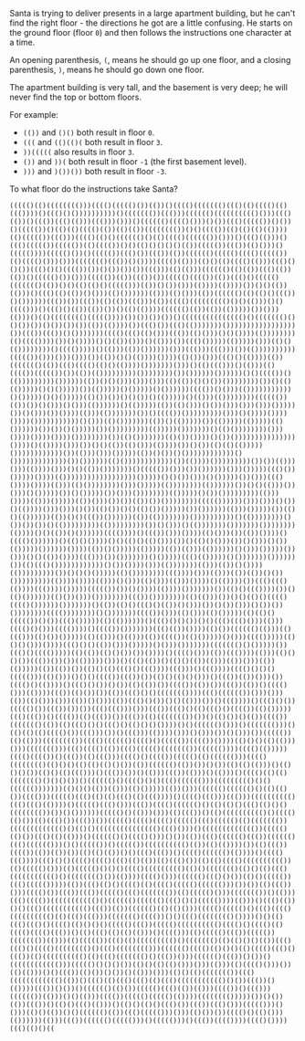 Santa is trying to deliver presents in a large apartment building, but he can't find the right floor - the directions he got are a little confusing. He starts on the ground floor (floor `0`) and then follows the instructions one character at a time.

An opening parenthesis, `(`, means he should go up one floor, and a closing parenthesis, `)`, means he should go down one floor.

The apartment building is very tall, and the basement is very deep; he will never find the top or bottom floors.

For example:

- `(())` and `()()` both result in floor `0`.
- `(((` and `(()(()(` both result in floor `3`.
- `))(((((` also results in floor `3`.
- `())` and `))(` both result in floor `-1` (the first basement level).
- `)))` and `)())())` both result in floor `-3`.

To what floor do the instructions take Santa?

`((((()(()(((((((()))(((()((((()())(())()(((()((((((()((()(()(((()(()((())))()((()()())))))))))()((((((())((()))(((((()(((((((((()()))((()(())()((())((()(()))((()))()))()(((((()(((()()))()())((()((((())()())()((((())()(()(()(((()(())(()(())(((((((())()()(((())(()(()(()(())))(()((((())((()))(((()(()()(((((()()(()(((()(((((())()))()((()(()))()((()((((())((((())(()(((())()()(()()()()()(())((((())((())(()()))()((((())))((((()())()((((())((()())((())(())(((((()((((()(((()((((())(()(((()()))()))((((((()((())()())))(((()(()))(()()(()(((()(()))((()()()())((()()()(((())())()())())())((()))(()(()))(((((()(()(())((()(())(())()((((()())()))((((())(())((())())((((()(((())(())((()()((((()((((((()(())()()(()(()()((((()))(())()())()))(())))(())))())()()(())(()))()((()(()(())()()))(()())))))(()))(()()))(())(((((()(()(()()((())()())))))((())())((())(()(())((()))(())(((()((((((((()()()(()))()()(((()))()((()()(())(())())()(()(())))(((((()(())(())(()))))())()))(()))()(()(((((((()((((())))())())())())()((((((((((((((()()((((((()()()())())()())())())(())(())))())((()())((()(()))))))()))))))))))))))))())((())((())()()))))))(((()((()(()()))((())(()()))()()())))(())))))))(()(((())))())()())))()()(())()))()(()))())((()()))))(()))))()))(()()(())))))))()(((()))))()(()))(())())))))()))((()))((()))())(())))))))))((((())()))()))()))())(())()()(())))())))(()())()))((()()(())))(())((((((()(())((()(((()(()()(())))()))))))()))()(()((()))()(()))(()(((())((((())())(())(()))))))))())))))))())())))))())))))()()(((())()(()))))))))())))))(())()()()))()))()))(()(())()()())())))))))())()(()(()))))()()()))))())(()))))()()))))()())))))(((())()()))(()))))))))))()()))))()()()))))(()())())()()())()(()))))()(()))(())))))))(((((())(())())()()))()()))(())))))()(()))))(())(()()))()())()))()))()))()))))())()()))())())))(()))(()))))))())()(((())()))))))))()))()())))())))())))()))))))))))()()))(()()))))))(())()(()))))())(()))))(()))))(()())))))())())()()))))())()))))))))(()))))()))))))()(()())))))))()))())))())))())))())))))))())(()()))))))(()())())))()())()))))))))))))))())))()(())))()))())()()(())(()()))(())))())()())(()(()(()))))())))))))))))())(()))()))()))))(())()())()())))))))))))()()))))))))))))())())))))(()())))))))))))())(())))()))))))))())())(()))()))(())))()))()()(())()))))))()((((())()))())())))))()))()))))((()())()))))())))(())))))))))))))))))()))))()()())()))()()))))())()))((()())))())))(()))(()())))))))()))()))))(())))))))(())))))())()()(()))())()))()()))))())()()))))())()))())))))))(()))))()())()))))))))(()))())))(()))()))))(())()))())())(())())())))))))((((())))))()))()))()())()(())))()))()))()())(()())()()(()())()))))())())))))(()))()))))())(()()(())))))(())()()((())())))))(())(())))))))())))))))))()(())))))))()())())())()(()))))))))(()))))))))())()()))()(()))))))()))))))())))))))(())))()()(())()())))))(((())))()((())()))())))(()()))())(())())))()(((()())))))()(()()())))()()(()()(()()))())()(()()()))())()()))()())(()))))())))))())))(())()()))))(()))))(())(()))(())))))()()))()))))())()))()()(())())))((()))())()))))))()()))))((()(()))))()()))))))())))))())(()((()())))))))))))()())())))()))(()))))))(()))(())()())))(()))))))))())()()()()))))(()())))))))((())))()))(()))(())(())()())()))))))))(())))())))(()))()()))(()()))(()))())))()(())))())((()((()(())))((())))()))))((((())())()())))(())))()))))))())(()()((())))())()(()())))))(()())()))())))))))((())())))))))(()(()))())()()(()()(((()(((()())))))()))))))()(())(()()((()()(())()()))())()())()))()())())())))))))(((())))))))()()))))))(((())()))(()()))(()()))))(()(()()((((())()())((()()))))(()(())))))()((()()()())()()((()((()()))(()))(((()()()))(((())))()(((())()))))))((()(())())))(()())(((((()(()))(()((()))(()())()))))(()(()))()(()))(())(((())(()()))))()()))(((()))))(()()()()))())))((()()()(())()))()))))()()))()))))))((((((()()()))))())((()()(((()))))(()(())(()()())())())))()(((()()))(())((())))(()))(()()()())((())())())(()))))()))()((()(())()(()()(())(()))(())()))(())(()))))(())(())())(()()(()((()()((())))((()))()((())))(((()()()()((((()))(()()))()()()(((())((())())(()()(()()()))()((())(())()))())(((()()(())))()((()()())()())(()(())())(((())(())())((())(())()(((()()))(())))((())(()())())(())((()()()((((((())))((()(((((())()))()))(())(()()))()))(())()()))(())((()()())()()(()))())()((())))()((()()())((((()())((())())())((()((()))()))((())((()()(()((()()(((())(()()))))((()((())()(((())(()((())())((())(()((((((())())()(()())()(())(((())((((((()(())(()((()()()((()()(()()()())))()()(((((()()))()((((((()))()(()(()(()(((()())((()))())()((()))(())))()))()()))())()()))())((((())(()(()))(((((((())(((()(((((()(((()()((((())(((())())))(()()()(()(()))()))((((((()))((()(((()(())((()((((()((((((())(((((())))(((()(()))))(((()(((())()((())(()((()))(((()()(((())((((()(()(((((()))(((()(((((((()(()()()(()(()(()()())(())(((((()(())())()())(()(()(()))()(()()()())(()()(()((()))()((())())()(()))((())(()))()(()))()(((()(()(()((((((()()()()())()(((((()()(((()()()((()(((((()))((((((((()()()(((((()))))))(()()()(())(()))(()()))))(())()))(((((()(((((()()(()(()())(((()))((((()((()(()(()((()(()((())))()(((()((()))((()))(((((((((()((()((()(())))()((((()((()()))((())(((()(((((()()(()(()()((()(()()()(((((((())())()())))))((((()()(()))()))(()((())()(()(((((((((()()(((()(()())(()((()())((())())((((()(((()(((()((((()((()((((()(()((((((())((((((((((((()()(()()((((((((((((((()((()()))()((((((((((((())((((()(()())((()(()(()))()(((((()()(((()()))()())(())((()(((((()((())(((((()((()(((((()))()()((((())()((((())(((((((((()(())(()(())))())(()((())(((())(())(())())(()(()(())()()((()((())()(((()(((((()(())))()(((()((())))((()()()(((()(((()((()(()(())(()((()())(()(()(((()(((((((((())(()((((()()))(()((((()()()()(((()((((((((()(()()((((((()(()()(()((()((((((((((()()(((((((()())(())))(((()()))(((((()((()()())(()()((((())((()((((()))))(())((()(()()(((()(()(((()((((()(((((()))())())(()((())()))(((()())((())((())((((()((()((((((())(()((((()()))((((((())()(()))((()(((())((((((((((()()(((((()(((((()((()()()((((())))(()))()((()(())()()((()((((((((((()((())(())(((((()(()(()()))((((()((((()()((()(((()(((((((((()(()((()((()))((((((()(((())()()((()(((((((()())))()()(()((()((()()(((()(()()()()((((()((())((((()(((((((((()(((()()(((()(()(((()(((()((())()(()((()(()(()(()))()(((()))(()((((()((())((((())((((((())(()))(()((((())((()(()((((((((()()((((((()(()(()()()(())((()((()()(((()(((((((()()((()(((((((()))(((((()(((()(()()()(()(((()((()()((())(()(((((((((()(()((()((((((()()((())()))(((((()((())()())()(((((((((((()))((((()()()()())(()()(()(()()))()))(()))(()(((()()))())(()(()))()()((())(()())()())()(()))()))(()()(()((((((())((()(((((((((((()(())()((()(()((()((()(()((()((((((((((()()())((())()(())))((())()())()(((((()(()())((((()((()(())(()))(((())()((()))(((((())(()))()()(()))(((())((((()((((()(())))(((((((()))))())()())(())((())()(()()((()(()))()(()()(()()((()())((())((()()))((((()))()()))(()()(())()()(((((()(())((()((((()))()))(()())())(((()()(()()))(())))))(()))((())(((((()((((()))()((((()))()((())(((())))(((()())))((()(()()((`
